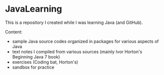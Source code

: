 # JavaLearning
This is a repository I created while I was learning Java (and GitHub). 

Content:
 - sample Java source codes organized in packages for various aspects of Java
 - text notes I compiled from various sources (mainly Ivor Horton's Beginning Java 7 book)
 - exercises (Coding bat, Horton's)
 - sandbox for practice
